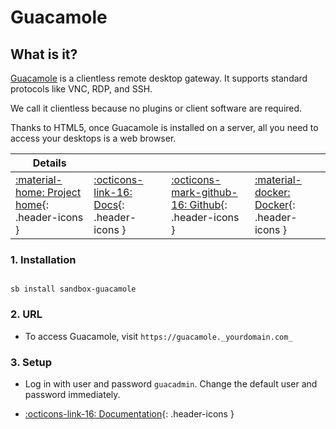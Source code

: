 # Guacamole

## What is it?

[Guacamole](https://guacamole.apache.org/) is a clientless remote desktop gateway. It supports standard protocols like VNC, RDP, and SSH.

We call it clientless because no plugins or client software are required.

Thanks to HTML5, once Guacamole is installed on a server, all you need to access your desktops is a web browser.

| Details     |             |             |             |
|-------------|-------------|-------------|-------------|
| [:material-home: Project home](https://guacamole.apache.org/){: .header-icons } | [:octicons-link-16: Docs](https://guacamole.apache.org/doc/gug/){: .header-icons } | [:octicons-mark-github-16: Github](https://www.github.com/jason-bean/docker-guacamole){: .header-icons } | [:material-docker: Docker](https://hub.docker.com/r/jasonbean/guacamole){: .header-icons }|

### 1. Installation

``` shell

sb install sandbox-guacamole

```

### 2. URL

- To access Guacamole, visit `https://guacamole._yourdomain.com_`

### 3. Setup

- Log in with user and password `guacadmin`. Change the default user and password immediately.

- [:octicons-link-16: Documentation](https://guacamole.apache.org/doc/gug/){: .header-icons }
